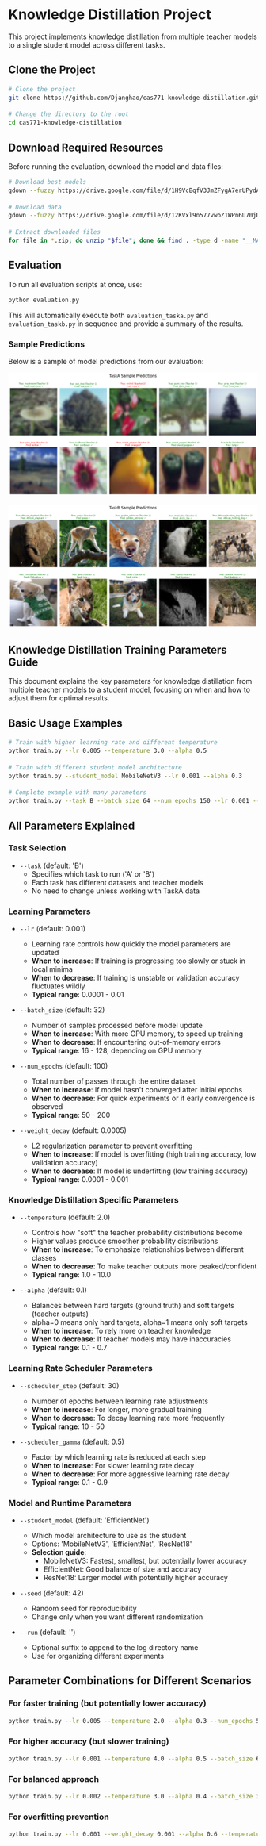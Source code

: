 # Knowledge Distillation Project

This project implements knowledge distillation from multiple teacher models to a single student model across different tasks.

## Clone the Project

``` bash
# Clone the project
git clone https://github.com/Djanghao/cas771-knowledge-distillation.git

# Change the directory to the root
cd cas771-knowledge-distillation
```

## Download Required Resources

Before running the evaluation, download the model and data files:

```bash
# Download best models
gdown --fuzzy https://drive.google.com/file/d/1H9VcBqfV3JmZFygA7erUPydAU5XAxSh-/view?usp=sharing

# Download data
gdown --fuzzy https://drive.google.com/file/d/12KVxl9n577vwoZ1WPn6U70jD37_UA0y-/view?usp=sharing

# Extract downloaded files
for file in *.zip; do unzip "$file"; done && find . -type d -name "__MACOSX" -exec rm -rf {} \; 2>/dev/null
```


## Evaluation

To run all evaluation scripts at once, use:

```bash
python evaluation.py
```

This will automatically execute both `evaluation_taska.py` and `evaluation_taskb.py` in sequence and provide a summary of the results.

### Sample Predictions

Below is a sample of model predictions from our evaluation:

![Sample Predictions](evaluation/TaskA/sample_predictions.png)


![Sample Predictions](evaluation/TaskB/sample_predictions.png)

## Knowledge Distillation Training Parameters Guide

This document explains the key parameters for knowledge distillation from multiple teacher models to a student model, focusing on when and how to adjust them for optimal results.

## Basic Usage Examples

```bash
# Train with higher learning rate and different temperature
python train.py --lr 0.005 --temperature 3.0 --alpha 0.5

# Train with different student model architecture
python train.py --student_model MobileNetV3 --lr 0.001 --alpha 0.3

# Complete example with many parameters
python train.py --task B --batch_size 64 --num_epochs 150 --lr 0.001 --temperature 4.0 --alpha 0.6 --scheduler_step 20 --scheduler_gamma 0.7 --student_model ResNet18
```

## All Parameters Explained

### Task Selection
- `--task` (default: 'B')
  - Specifies which task to run ('A' or 'B')
  - Each task has different datasets and teacher models
  - No need to change unless working with TaskA data

### Learning Parameters

- `--lr` (default: 0.001)
  - Learning rate controls how quickly the model parameters are updated
  - **When to increase**: If training is progressing too slowly or stuck in local minima
  - **When to decrease**: If training is unstable or validation accuracy fluctuates wildly
  - **Typical range**: 0.0001 - 0.01

- `--batch_size` (default: 32)
  - Number of samples processed before model update
  - **When to increase**: With more GPU memory, to speed up training
  - **When to decrease**: If encountering out-of-memory errors
  - **Typical range**: 16 - 128, depending on GPU memory

- `--num_epochs` (default: 100)
  - Total number of passes through the entire dataset
  - **When to increase**: If model hasn't converged after initial epochs
  - **When to decrease**: For quick experiments or if early convergence is observed
  - **Typical range**: 50 - 200

- `--weight_decay` (default: 0.0005)
  - L2 regularization parameter to prevent overfitting
  - **When to increase**: If model is overfitting (high training accuracy, low validation accuracy)
  - **When to decrease**: If model is underfitting (low training accuracy)
  - **Typical range**: 0.0001 - 0.001

### Knowledge Distillation Specific Parameters

- `--temperature` (default: 2.0)
  - Controls how "soft" the teacher probability distributions become
  - Higher values produce smoother probability distributions
  - **When to increase**: To emphasize relationships between different classes
  - **When to decrease**: To make teacher outputs more peaked/confident
  - **Typical range**: 1.0 - 10.0

- `--alpha` (default: 0.1)
  - Balances between hard targets (ground truth) and soft targets (teacher outputs)
  - alpha=0 means only hard targets, alpha=1 means only soft targets
  - **When to increase**: To rely more on teacher knowledge
  - **When to decrease**: If teacher models may have inaccuracies
  - **Typical range**: 0.1 - 0.7

### Learning Rate Scheduler Parameters

- `--scheduler_step` (default: 30)
  - Number of epochs between learning rate adjustments
  - **When to increase**: For longer, more gradual training
  - **When to decrease**: To decay learning rate more frequently
  - **Typical range**: 10 - 50

- `--scheduler_gamma` (default: 0.5)
  - Factor by which learning rate is reduced at each step
  - **When to increase**: For slower learning rate decay
  - **When to decrease**: For more aggressive learning rate decay
  - **Typical range**: 0.1 - 0.9

### Model and Runtime Parameters

- `--student_model` (default: 'EfficientNet')
  - Which model architecture to use as the student
  - Options: 'MobileNetV3', 'EfficientNet', 'ResNet18'
  - **Selection guide**:
    - MobileNetV3: Fastest, smallest, but potentially lower accuracy
    - EfficientNet: Good balance of size and accuracy
    - ResNet18: Larger model with potentially higher accuracy

- `--seed` (default: 42)
  - Random seed for reproducibility
  - Change only when you want different randomization

- `--run` (default: '')
  - Optional suffix to append to the log directory name
  - Use for organizing different experiments

## Parameter Combinations for Different Scenarios

### For faster training (but potentially lower accuracy)
```bash
python train.py --lr 0.005 --temperature 2.0 --alpha 0.3 --num_epochs 50 --student_model MobileNetV3
```

### For higher accuracy (but slower training)
```bash
python train.py --lr 0.001 --temperature 4.0 --alpha 0.5 --batch_size 64 --num_epochs 200 --student_model ResNet18
```

### For balanced approach
```bash
python train.py --lr 0.002 --temperature 3.0 --alpha 0.4 --batch_size 32 --num_epochs 100 --student_model EfficientNet
```

### For overfitting prevention
```bash
python train.py --lr 0.001 --weight_decay 0.001 --alpha 0.6 --temperature 3.0
